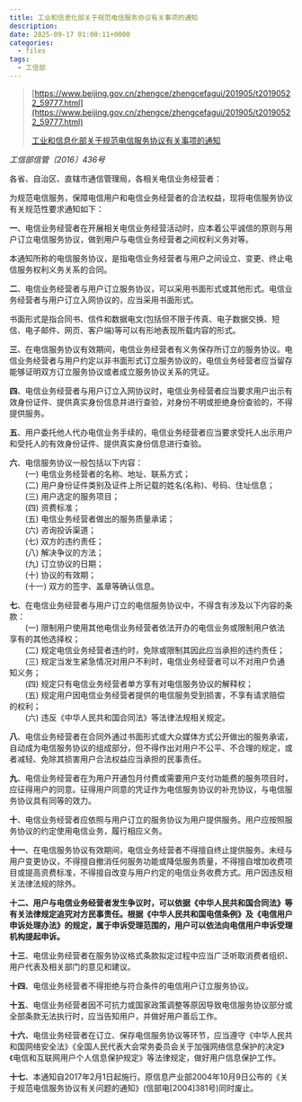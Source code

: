 ```yaml
---
title: 工业和信息化部关于规范电信服务协议有关事项的通知
description:
date: 2025-09-17 01:00:11+0000
categories:
  - files
tags:
  - 工信部
---
```


> [https://www.beijing.gov.cn/zhengce/zhengcefagui/201905/t20190522_59777.html](https://www.beijing.gov.cn/zhengce/zhengcefagui/201905/t20190522_59777.html)
>
> [工业和信息化部关于规范电信服务协议有关事项的通知](工业和信息化部关于规范电信服务协议有关事项的通知_政策文件_首都之窗_北京市人民政府门户网站.pdf)


*工信部信管〔2016〕436号*

各省、自治区、直辖市通信管理局，各相关电信业务经营者：

为规范电信服务，保障电信用户和电信业务经营者的合法权益，现将电信服务协议有关规范性要求通知如下：

**一**、电信业务经营者在开展相关电信业务经营活动时，应本着公平诚信的原则与用户订立电信服务协议，做到用户与电信业务经营者之间权利义务对等。

本通知所称的电信服务协议，是指电信业务经营者与用户之间设立、变更、终止电信服务权利义务关系的合同。

**二**、电信业务经营者与用户订立服务协议，可以采用书面形式或其他形式。电信业务经营者与用户订立入网协议的，应当采用书面形式。

书面形式是指合同书、信件和数据电文(包括但不限于传真、电子数据交换、短信、电子邮件、网页、客户端)等可以有形地表现所载内容的形式。

**三**、在电信服务协议有效期间，电信业务经营者有义务保存所订立的服务协议。电信业务经营者与用户约定以非书面形式订立服务协议的，电信业务经营者应当留存能够证明双方订立服务协议或者成立服务协议关系的凭证。

**四**、电信业务经营者与用户订立入网协议时，电信业务经营者应当要求用户出示有效身份证件、提供真实身份信息并进行查验，对身份不明或拒绝身份查验的，不得提供服务。

**五**、用户委托他人代办电信业务手续的，电信业务经营者应当要求受托人出示用户和受托人的有效身份证件、提供真实身份信息进行查验。

**六**、电信服务协议一般包括以下内容：<br>
　　(一) 电信业务经营者的名称、地址、联系方式；<br>
　　(二) 用户身份证件类别及证件上所记载的姓名(名称)、号码、住址信息；<br>
　　(三) 用户选定的服务项目；<br>
　　(四) 资费标准；<br>
　　(五) 电信业务经营者做出的服务质量承诺；<br>
　　(六) 咨询投诉渠道；<br>
　　(七) 双方的违约责任；<br>
　　(八) 解决争议的方法；<br>
　　(九) 订立协议的日期；<br>
　　(十) 协议的有效期；<br>
　　(十一) 双方的签字、盖章等确认信息。<br>

**七**、在电信业务经营者与用户订立的电信服务协议中，不得含有涉及以下内容的条款：<br>
　　(一) 限制用户使用其他电信业务经营者依法开办的电信业务或限制用户依法享有的其他选择权；<br>
　　(二) 规定电信业务经营者违约时，免除或限制其因此应当承担的违约责任；<br>
　　(三) 规定当发生紧急情况对用户不利时，电信业务经营者可以不对用户负通知义务；<br>
　　(四) 规定只有电信业务经营者单方享有对电信服务协议的解释权；<br>
　　(五) 规定用户因电信业务经营者提供的电信服务受到损害，不享有请求赔偿的权利；<br>
　　(六) 违反《中华人民共和国合同法》等法律法规相关规定。<br>

**八**、电信业务经营者在合同外通过书面形式或大众媒体方式公开做出的服务承诺，自动成为电信服务协议的组成部分，但不得作出对用户不公平、不合理的规定，或者减轻、免除其损害用户合法权益应当承担的民事责任。

**九**、电信业务经营者在为用户开通包月付费或需要用户支付功能费的服务项目时，应征得用户的同意。征得用户同意的凭证作为电信服务协议的补充协议，与电信服务协议具有同等的效力。

**十**、电信业务经营者应依照与用户订立的服务协议为用户提供服务。用户应按照服务协议的约定使用电信业务，履行相应义务。

**十一**、在电信服务协议有效期间，电信业务经营者不得擅自终止提供服务。未经与用户变更协议，不得擅自撤消任何服务功能或降低服务质量，不得擅自增加收费项目或提高资费标准，不得擅自改变与用户约定的电信业务收费方式。用户因违反相关法律法规的除外。

****十二**、用户与电信业务经营者发生争议时，可以依据《中华人民共和国合同法》等有关法律规定追究对方民事责任。根据《中华人民共和国电信条例》及《电信用户申诉处理办法》的规定，属于申诉受理范围的，用户可以依法向电信用户申诉受理机构提起申诉。**

**十三**、电信业务经营者在服务协议格式条款拟定过程中应当广泛听取消费者组织、用户代表及相关部门的意见和建议。

**十四**、电信业务经营者不得拒绝与符合条件的电信用户订立服务协议。

**十五**、电信业务经营者因不可抗力或国家政策调整等原因导致电信服务协议部分或全部条款无法执行时，应当告知用户，并做好用户善后工作。

**十六**、电信业务经营者在订立、保存电信服务协议等环节，应当遵守《中华人民共和国网络安全法》《全国人民代表大会常务委员会关于加强网络信息保护的决定》《电信和互联网用户个人信息保护规定》等法律规定，做好用户信息保护工作。

**十七**、本通知自2017年2月1日起施行。原信息产业部2004年10月9日公布的《关于规范电信服务协议有关问题的通知》(信部电[2004]381号)同时废止。
